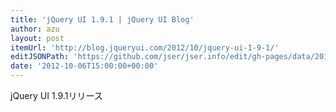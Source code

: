 ```yaml
---
title: 'jQuery UI 1.9.1 | jQuery UI Blog'
author: azu
layout: post
itemUrl: 'http://blog.jqueryui.com/2012/10/jquery-ui-1-9-1/'
editJSONPath: 'https://github.com/jser/jser.info/edit/gh-pages/data/2012/10/index.json'
date: '2012-10-06T15:00:00+00:00'
---
```

jQuery UI 1.9.1リリース
